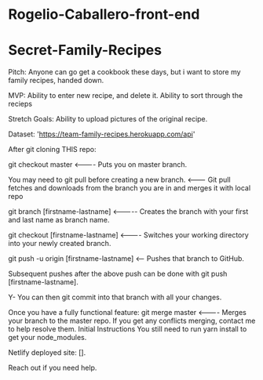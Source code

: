 # Rogelio-Caballero-front-end
# Secret-Family-Recipes

Pitch: Anyone can go get a cookbook these days, but i want to store my family recipes, handed down.

MVP: Ability to enter new recipe, and delete it. Ability to sort through the recieps

Stretch Goals: Ability to upload pictures of the original recipe.

Dataset: 'https://team-family-recipes.herokuapp.com/api'


After git cloning THIS repo:

git checkout master <---- Puts you on master branch.

You may need to git pull before creating a new branch. <--- Git pull fetches and downloads from the branch you are in and merges it with local repo

git branch [firstname-lastname] <----- Creates the branch with your first and last name as branch name.

git checkout [firstname-lastname] <---- Switches your working directory into your newly created branch.

git push -u origin [firstname-lastname] <-- Pushes that branch to GitHub.

Subsequent pushes after the above push can be done with git push [firstname-lastname].

Y- You can then git commit into that branch with all your changes.

Once you have a fully functional feature:
git merge master <---- Merges your branch to the master repo.
If you get any conflicts merging, contact me to help resolve them.
Initial Instructions
You still need to run yarn install to get your node_modules.

Netlify deployed site: [].

Reach out if you need help.

